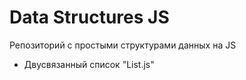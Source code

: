 # Data Structures JS
Репозиторий с простыми структурами данных на JS

<ul> 
    <li>Двусвязанный список "List.js"</li>
</ul>